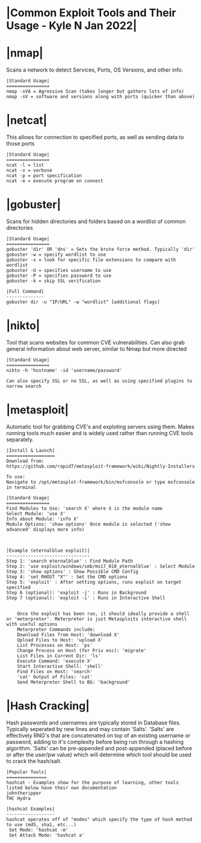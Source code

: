 |Common Exploit Tools and Their Usage - Kyle N Jan 2022|
========================================================

|nmap|
======
Scans a network to detect Services, Ports, OS Versions, and other info. 
    

    |Standard Usage|
    ================
    nmap -sVA = Agressive Scan (takes longer but gathers lots of info)
    nmap -sV = software and versions along with ports (quicker than above)

|netcat|
========
This allows for connection to specified ports, as well as sending data to those ports

    |Standard Usage|
    ================
    ncat -l = list
    ncat -v = verbose
    ncat -p = port specification
    ncat -e = execute program on connect

|gobuster|
==========
Scans for hidden directories and folders based on a wordlist of common directories

    
    |Standard Usage|
    ================
    gobuster 'dir' OR 'dns' = Sets the brute force method. Typically 'dir'
    gobuster -w = specify wordlist to use
    gobuster -x = look for specific file extensions to compare with wordlist
    gobuster -U = specifies username to use
    gobuster -P = specifies password to use
    gobuster -k = skip SSL verification
    
    |Full Command|
    --------------
    gobuster dir -u "IP/URL" -w "wordlist" [additional flags]

|nikto|
=======
Tool that scans websites for common CVE vulnerabilities. Can also grab general information about web server, similar to Nmap but more directed

    |Standard Usage|
    ================
    nikto -h 'hostname' -id 'username/password'

    Can also specify SSL or no SSL, as well as using specified plugins to narrow search


|metasploit|
============
Automatic tool for grabbing CVE's and exploting servers using them. Makes running tools much easier and is widely used rather than running CVE tools separately. 

    |Install & Launch|
    ==================
    Download from:
    https://github.com/rapid7/metasploit-framework/wiki/Nightly-Installers

    To use:
    Navigate to /opt/metasplot-framework/bin/msfconsole or type msfconsole in terminal
    
    |Standard Usage|
    ================
    Find Modules to Use: 'search X' where X is the module name
    Select Module: 'use X'
    Info about Module: 'info X'
    Module Options: 'show options' Once module is selected ('show advanced' displays more info)
    


    |Example (eternalblue exploit)|
    -------------------------------
    Step 1: 'search eternalblue' : Find Module Path
    Step 2: 'use exploit/windows/smb/ms17_010_eternalblue' : Select Module
    Step 3: 'show options' : Show Possible CMD Config
    Step 4: 'set RHOST "X"' : Set the CMD options
    Step 5: 'exploit' : After setting options, runs exploit on target specified
    Step 6 (optional): 'exploit -j' : Runs in Background
    Step 7 (optional): 'exploit -i' : Runs in Interactive Shell


        Once the exploit has been run, it should ideally provide a shell or 'meterpreter'. Meterpreter is just Metasploits interactive shell with useful options
        Meterpreter Commands include:
        Download Files from Host: 'download X'
        Upload Files to Host: 'upload X'
        List Processes on Host: 'ps'
        Change Process on Host (for Priv esc): 'migrate'  
        List Files in Current Dir: 'ls'
        Execute Command: 'execute X'
        Start Interactive Shell: 'shell'
        Find Files on Host: 'search'
        'cat' Output of Files: 'cat'
        Send Meterpreter Shell to BG: 'background'

|Hash Cracking|
===============
Hash passwords and usernames are typically stored in Database files. Typically seperated by new lines and may contain 'Salts'. 
'Salts' are effectively RNG's that are concatenated on top of an existing username or password, adding to it's complexity before being run through a hashing algorithm.
'Salts' can be pre-appended and post-appended (placed before or after the user/pw value) which will determine which tool should be used to crack the hash/salt.

    |Popular Tools|
    ===============
    hashcat - Examples show for the purpose of learning, other tools listed below have their own documentation
    johntheripper
    THC Hydra

    |hashcat Examples|
    ------------------
    hashcat operates off of "modes" which specify the type of hash method to use (md5, sha1, etc...)
     Set Mode: 'hashcat -m'
     Set Attack Mode: 'hashcat a'




